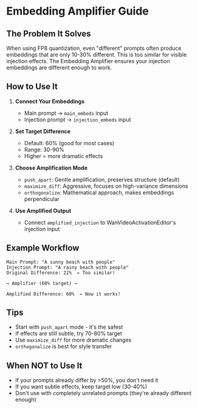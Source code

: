 # Embedding Amplifier Guide

## The Problem It Solves

When using FP8 quantization, even "different" prompts often produce embeddings that are only 10-30% different. This is too similar for visible injection effects. The Embedding Amplifier ensures your injection embeddings are different enough to work.

## How to Use It

1. **Connect Your Embeddings**
   - Main prompt → `main_embeds` input
   - Injection prompt → `injection_embeds` input

2. **Set Target Difference**
   - Default: 60% (good for most cases)
   - Range: 30-90%
   - Higher = more dramatic effects

3. **Choose Amplification Mode**
   - `push_apart`: Gentle amplification, preserves structure (default)
   - `maximize_diff`: Aggressive, focuses on high-variance dimensions
   - `orthogonalize`: Mathematical approach, makes embeddings perpendicular

4. **Use Amplified Output**
   - Connect `amplified_injection` to WanVideoActivationEditor's injection input

## Example Workflow

```
Main Prompt: "A sunny beach with people"
Injection Prompt: "A rainy beach with people"
Original Difference: 22%  ← Too similar!

→ Amplifier (60% target) →

Amplified Difference: 60%  ← Now it works!
```

## Tips

- Start with `push_apart` mode - it's the safest
- If effects are still subtle, try 70-80% target
- Use `maximize_diff` for more dramatic changes
- `orthogonalize` is best for style transfer

## When NOT to Use It

- If your prompts already differ by >50%, you don't need it
- If you want subtle effects, keep target low (30-40%)
- Don't use with completely unrelated prompts (they're already different enough)